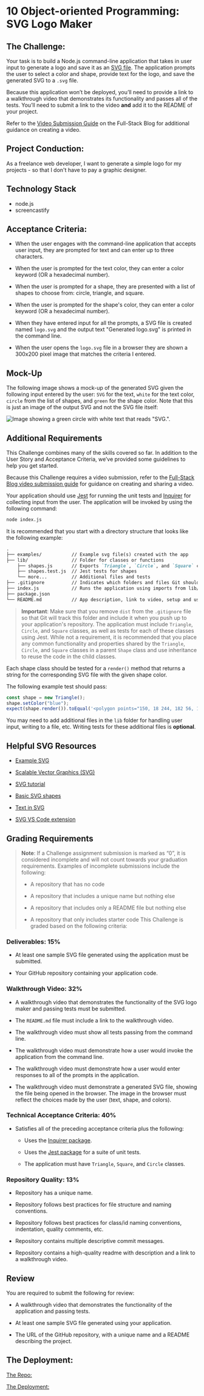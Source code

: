 # 10 Object-oriented Programming: SVG Logo Maker

## The Challenge:

Your task is to build a Node.js command-line application that takes in user input to generate a logo and save it as an [SVG file](https://en.wikipedia.org/wiki/Scalable_Vector_Graphics). The application prompts the user to select a color and shape, provide text for the logo, and save the generated SVG to a `.svg` file.

Because this application won’t be deployed, you’ll need to provide a link to a walkthrough video that demonstrates its functionality and passes all of the tests. You’ll need to submit a link to the video **and** add it to the README of your project.

Refer to the [Video Submission Guide](https://coding-boot-camp.github.io/full-stack/computer-literacy/video-submission-guide) on the Full-Stack Blog for additional guidance on creating a video.


## Project Conduction:
As a freelance web developer, I want to generate a simple logo for my projects - so that I don't have to pay a graphic designer.


## Technology Stack
- node.js
- screencastify 


## Acceptance Criteria:
- When the user engages with the command-line application that accepts user input, they are prompted for text and can enter up to three characters.

- When the user is prompted for the text color, they can enter a color keyword (OR a hexadecimal number).

- When the user is prompted for a shape, they are presented with a list of shapes to choose from: circle, triangle, and square.

- When the user is prompted for the shape's color, they can enter a color keyword (OR a hexadecimal number).

- When they have entered input for all the prompts, a SVG file is created named `logo.svg` and the output text "Generated logo.svg" is printed in the command line.

- When the user opens the `logo.svg` file in a browser they are shown a 300x200 pixel image that matches the criteria I entered.


## Mock-Up

The following image shows a mock-up of the generated SVG given the following input entered by the user: `SVG` for the text, `white` for the text color, `circle` from the list of shapes, and `green` for the shape color. Note that this is just an image of the output SVG and not the SVG file itself:

![Image showing a green circle with white text that reads "SVG.".](./Images/10-oop-homework-demo.png)

## Additional Requirements

This Challenge combines many of the skills covered so far. In addition to the User Story and Acceptance Criteria, we’ve provided some guidelines to help you get started.

Because this Challenge requires a video submission, refer to the [Full-Stack Blog video submission guide](https://coding-boot-camp.github.io/full-stack/computer-literacy/video-submission-guide) for guidance on creating and sharing a video.

Your application should use [Jest](https://www.npmjs.com/package/jest) for running the unit tests and [Inquirer](https://www.npmjs.com/package/inquirer/v/8.2.4) for collecting input from the user. The application will be invoked by using the following command:

```bash
node index.js
```

It is recommended that you start with a directory structure that looks like the following example:

```md
.  
├── examples/           // Example svg file(s) created with the app
├── lib/                // Folder for classes or functions
    ├── shapes.js       // Exports `Triangle`, `Circle`, and `Square` classes
    ├── shapes.test.js  // Jest tests for shapes
    └── more...         // Additional files and tests
├── .gitignore          // Indicates which folders and files Git should ignore
├── index.js            // Runs the application using imports from lib/
├── package.json
└── README.md           // App description, link to video, setup and usage instructions           
```

> **Important**: Make sure that you remove `dist` from the `.gitignore` file so that Git will track this folder and include it when you push up to your application's repository.
The application must include `Triangle`, `Circle`, and `Square` classes, as well as tests for each of these classes using Jest. While not a requirement, it is recommended that you place any common functionality and properties shared by the `Triangle`, `Circle`, and `Square` classes in a parent `Shape` class and use inheritance to reuse the code in the child classes.

Each shape class should be tested for a `render()` method that returns a string for the corresponding SVG file with the given shape color.

The following example test should pass:

```js
const shape = new Triangle();
shape.setColor("blue");
expect(shape.render()).toEqual('<polygon points="150, 18 244, 182 56, 182" fill="blue" />');
```

You may need to add additional files in the `lib` folder for handling user input, writing to a file, etc. Writing tests for these additional files is **optional**.

## Helpful SVG Resources

* [Example SVG](https://static.fullstack-bootcamp.com/fullstack-ground/module-10/circle.svg)

* [Scalable Vector Graphics (SVG)](https://en.wikipedia.org/wiki/Scalable_Vector_Graphics)

* [SVG tutorial](https://developer.mozilla.org/en-US/docs/Web/SVG/Tutorial)

* [Basic SVG shapes](https://developer.mozilla.org/en-US/docs/Web/SVG/Tutorial/Basic_Shapes)

* [Text in SVG](https://developer.mozilla.org/en-US/docs/Web/SVG/Tutorial/Texts)

* [SVG VS Code extension](https://marketplace.visualstudio.com/items?itemName=jock.svg)

## Grading Requirements

> **Note**: If a Challenge assignment submission is marked as “0”, it is considered incomplete and will not count towards your graduation requirements. Examples of incomplete submissions include the following:
>
> * A repository that has no code
>
> * A repository that includes a unique name but nothing else
>
> * A repository that includes only a README file but nothing else
>
> * A repository that only includes starter code
This Challenge is graded based on the following criteria:

### Deliverables: 15%

* At least one sample SVG file generated using the application must be submitted.

* Your GitHub repository containing your application code.

### Walkthrough Video: 32%

* A walkthrough video that demonstrates the functionality of the SVG logo maker and passing tests must be submitted.

* The `README.md` file must include a link to the walkthrough video.

* The walkthrough video must show all tests passing from the command line.

* The walkthrough video must demonstrate how a user would invoke the application from the command line.

* The walkthrough video must demonstrate how a user would enter responses to all of the prompts in the application.

* The walkthrough video must demonstrate a generated SVG file, showing the file being opened in the browser. The image in the browser must reflect the choices made by the user (text, shape, and colors).

### Technical Acceptance Criteria: 40%

* Satisfies all of the preceding acceptance criteria plus the following:

  * Uses the [Inquirer package](https://www.npmjs.com/package/inquirer/v/8.2.4).

  * Uses the [Jest package](https://www.npmjs.com/package/jest) for a suite of unit tests.

  * The application must have `Triangle`, `Square`, and `Circle` classes.

### Repository Quality: 13%

* Repository has a unique name.

* Repository follows best practices for file structure and naming conventions.

* Repository follows best practices for class/id naming conventions, indentation, quality comments, etc.

* Repository contains multiple descriptive commit messages.

* Repository contains a high-quality readme with description and a link to a walkthrough video.

## Review

You are required to submit the following for review:

* A walkthrough video that demonstrates the functionality of the application and passing tests.

* At least one sample SVG file generated using your application.

* The URL of the GitHub repository, with a unique name and a README describing the project.


## The Deployment:

[The Repo:](https://github.com/NovaLanceBrittany/HW-04-Blog-Start-Up)

[The Deployment:](https://novalancebrittany.github.io/HW-04-Blog-Start-Up/)
